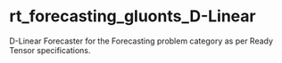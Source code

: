 # rt_forecasting_gluonts_D-Linear
D-Linear Forecaster for the Forecasting problem category as per Ready Tensor specifications.
